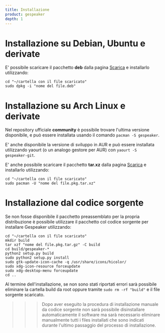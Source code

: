 ```yaml
---
title: Installazione
product: gespeaker
depth: 1
---
```


# Installazione su Debian, Ubuntu e derivate

E' possibile scaricare il pacchetto **deb** dalla pagina [Scarica](../download) e installarlo utilizzando:

	cd "~/cartella con il file scaricato"
    sudo dpkg -i "nome del file.deb"

# Installazione su Arch Linux e derivate

Nel repository ufficiale **community** è possibile trovare l'ultima versione disponibile, e può essere installata usando il comando ```pacman -S gespeaker```.

E' anche disponibile la versione di sviluppo in AUR e può essere installata utilizzando yaourt (o un analogo gestore per AUR) con ```yaourt -S gespeaker-git```.

E' anche possibile scaricare il pacchetto **tar.xz** dalla pagina [Scarica](../download) e installarlo utilizzando:

	cd "~/cartella con il file scaricato"
    sudo pacman -U "nome del file.pkg.tar.xz"

# Installazione dal codice sorgente

Se non fosse disponibile il pacchetto preassemblato per la propria distribuzione è possibile utilizzare il pacchetto col codice sorgente per installare Gespeaker utilizzando:

    cd "~/cartella con il file scaricato"
    mkdir build
    tar xzf "nome del file.pkg.tar.gz" -C build
    cd build/gespeaker-*
    python2 setup.py build
    sudo python2 setup.py install
    sudo gtk-update-icon-cache -q /usr/share/icons/hicolor/
    sudo xdg-icon-resource forceupdate
    sudo xdg-desktop-menu forceupdate
    cd ..

Al termine dell'installazione, se non sono stati riportati errori sarà possibile eliminare la cartella build da root oppure tramite ```sudo rm -rf "build"``` e il file sorgente scaricato.

>>> Dopo aver eseguito la procedura di installazione manuale da codice sorgente non sarà possibile disinstallare automaticamente il software ma sarà necessario eliminare manualmente tutti i files installati che sono indicati durante l'ultimo passaggio del processo di installazione.